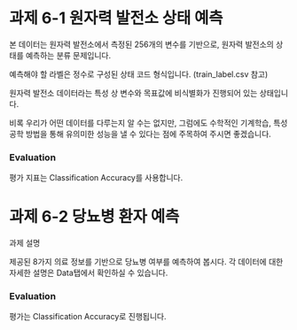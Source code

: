 # 과제 6-1 원자력 발전소 상태 예측

본 데이터는 원자력 발전소에서 측정된 256개의 변수를 기반으로, 원자력 발전소의 상태를 예측하는 분류 문제입니다.

예측해야 할 라벨은 정수로 구성된 상태 코드 형식입니다. (train_label.csv 참고)

원자력 발전소 데이터라는 특성 상 변수와 목표값에 비식별화가 진행되어 있는 상태입니다.

비록 우리가 어떤 데이터를 다루는지 알 수는 없지만, 그럼에도 수학적인 기계학습, 특성 공학 방법을 통해 유의미한 성능을 낼 수 있다는 점에 주목하여 주시면 좋겠습니다.

### Evaluation

평가 지표는 Classification Accuracy를 사용합니다.

# 과제 6-2 당뇨병 환자 예측

과제 설명

제공된 8가지 의료 정보를 기반으로 당뇨병 여부를 예측하여 봅시다.
각 데이터에 대한 자세한 설명은 Data탭에서 확인하실 수 있습니다.

### Evaluation
평가는 Classification Accuracy로 진행됩니다.